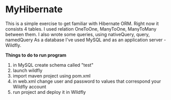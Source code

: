 # MyHibernate

This is a simple exercise to get familiar with Hibernate ORM. Right now it consists 4 tables. I used relation OneToOne, ManyToOne, ManyToMany between them. I also wrote some queries, using nativeQuery, query, namedQuery As a database I've used MySQL and as an application server - Wildfly.

**Things to do to run program**
1. in MySQL create schema called "test"
2. launch wildfly
3. import maven project using pom.xml
4. in web.xml change user and password to values that correspond your Wildfly account
5. run project and deploy it in WIldfly


